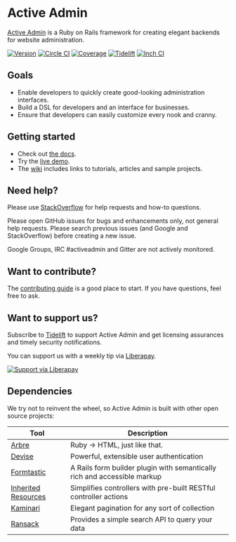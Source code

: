 # Active Admin

[Active Admin](https://activeadmin.info) is a Ruby on Rails framework for
creating elegant backends for website administration.

[![Version         ][rubygems_badge]][rubygems]
[![Circle CI       ][circle_badge]][circle]
[![Coverage        ][codecov_badge]][codecov]
[![Tidelift        ][tidelift_badge]][tidelift]
[![Inch CI         ][inch_badge]][inch]

## Goals

* Enable developers to quickly create good-looking administration interfaces.
* Build a DSL for developers and an interface for businesses.
* Ensure that developers can easily customize every nook and cranny.

## Getting started

* Check out [the docs][docs].
* Try the [live demo][demo].
* The [wiki] includes links to tutorials, articles and sample projects.

## Need help?

Please use [StackOverflow][stackoverflow] for help requests and how-to questions.

Please open GitHub issues for bugs and enhancements only, not general help requests.
Please search previous issues (and Google and StackOverflow) before creating a new issue.

Google Groups, IRC #activeadmin and Gitter are not actively monitored.

## Want to contribute?

The [contributing guide][contributing]
is a good place to start. If you have questions, feel free to ask.

## Want to support us?

Subscribe to [Tidelift][tidelift] to support Active Admin and get licensing assurances and timely security notifications.

You can support us with a weekly tip via [Liberapay][liberapay.com].

[![Support via Liberapay][liberapay_button]][liberapay_donate]

## Dependencies

We try not to reinvent the wheel, so Active Admin is built with other open source projects:

Tool                  | Description
--------------------- | -----------
[Arbre]               | Ruby -> HTML, just like that.
[Devise]              | Powerful, extensible user authentication
[Formtastic]          | A Rails form builder plugin with semantically rich and accessible markup
[Inherited Resources] | Simplifies controllers with pre-built RESTful controller actions
[Kaminari]            | Elegant pagination for any sort of collection
[Ransack]             | Provides a simple search API to query your data

[Arbre]: https://github.com/activeadmin/arbre
[Devise]: https://github.com/plataformatec/devise
[Formtastic]: https://github.com/justinfrench/formtastic
[Inherited Resources]: https://github.com/activeadmin/inherited_resources
[Kaminari]: https://github.com/kaminari/kaminari
[Ransack]: https://github.com/activerecord-hackery/ransack

[rubygems_badge]: http://img.shields.io/gem/v/activeadmin.svg
[rubygems]: https://rubygems.org/gems/activeadmin
[circle_badge]: https://circleci.com/gh/activeadmin/activeadmin/tree/master.svg
[circle]: https://circleci.com/gh/activeadmin/activeadmin/tree/master
[codecov_badge]: https://codecov.io/gh/activeadmin/activeadmin/branch/master/graph/badge.svg
[codecov]: https://codecov.io/gh/activeadmin/activeadmin
[inch_badge]: http://inch-ci.org/github/activeadmin/activeadmin.svg?branch=master
[inch]: http://inch-ci.org/github/activeadmin/activeadmin
[tidelift_badge]: https://tidelift.com/badges/github/activeadmin/activeadmin
[tidelift]: https://tidelift.com/subscription/pkg/rubygems-activeadmin?utm_source=rubygems-activeadmin&utm_medium=readme

[docs]: http://activeadmin.info/0-installation.html
[demo]: http://demo.activeadmin.info/admin
[wiki]: https://github.com/activeadmin/activeadmin/wiki
[stackoverflow]: http://stackoverflow.com/questions/tagged/activeadmin
[contributing]: https://github.com/activeadmin/activeadmin/blob/master/CONTRIBUTING.md
[liberapay.com]: https://liberapay.com
[liberapay_button]: https://liberapay.com/assets/widgets/donate.svg
[liberapay_donate]: https://liberapay.com/Active-Admin/donate
